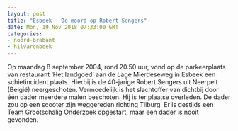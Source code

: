 ```yaml
---
layout: post
title: "Esbeek - De moord op Robert Sengers"
date: Mon, 19 Nov 2018 07:33:00 GMT
categories: 
- noord-brabant 
- hilvarenbeek 
---
```


Op maandag 8 september 2004, rond 20.50 uur, vond op de parkeerplaats van restaurant ‘Het landgoed’ aan de Lage Mierdeseweg in Esbeek een schietincident plaats. Hierbij is de 40-jarige Robert Sengers uit Neerpelt (België) neergeschoten. Vermoedelijk is het slachtoffer van dichtbij door  één dader meerdere malen beschoten. Hij is ter plaatse overleden. De dader zou op een scooter zijn weggereden richting Tilburg. Er is destijds een Team Grootschalig Onderzoek opgestart, maar een dader is nooit gevonden.
